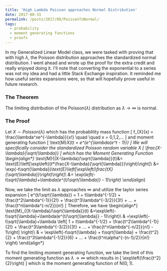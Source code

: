 ```yaml
---
title: 'High Lambda Poisson approaches Normal Distribution'
date: 2017-08-31
permalink: /posts/2017/08/PoissonToNormal/
tags:
  - probability
  - moment generating functions
  - proofs
---
```


In my Generalized Linear Model class, we were tasked with proving that with high $\lambda$, the Poisson distribution approaches the standardized normal distribution. I went ahead and wrote up the proof for the extra credit and really enjoyed doing it. I'll note that converting the exponential to a series was not my idea and had a little Stack Exchange inspiration. It reminded me how useful series expansions were, so that will hopefully prove useful in future research. 

### The Theorem
The limiting distribution of the Poisson$(\lambda)$ distribution as $\lambda \rightarrow \infty$ is normal.

### The Proof
Let $X \sim Poisson(\lambda)$ which has the probablility mass function 
\[
f_{X}(x) = \frac{\lambda^xe^{-\lambda}}{x!} \quad \quad x = 0,1,2,...
\] and moment generating function
\[
\text{M}_X(t) = e^{e^{\lambda(e^t - 1)}}
\]
We will specifically consider the standardized Poisson random variable $X$ 
\[
\frac{X-\lambda}{\sqrt{\lambda}}
\]
which has the Moment Generating Function
\begin{align*}
\text{M}_{(X-\lambda)/\sqrt{\lambda}}(t)&= \text{E}\left[\exp\left({t*\frac{X-\lambda}{\sqrt{\lambda}}}\right)\right]\\
&= \exp(-t\sqrt{\lambda})*\text{E}\left[\exp\left(\frac{tX}{\sqrt{\lambda}}\right)\right]\\
&= \exp\left(-t\sqrt{\lambda}+\lambda(e^{t/\sqrt{\lambda}} - 1)\right)
\end{align*}

Now, we take the limit as $\lambda$ approaches $\infty$ and utilize the taylor series expansion
\[
e^{t/\sqrt{\lambda}} = 1 + t\lambda^{-1/2} + \frac{t^2\lambda^{-1}}{2!} + \frac{t^3\lambda^{-3/2}}{3!} + ... + \frac{t^n\lambda^{-n/2}}{n!}
\]
Therefore, we have
\begin{align*}
\text{M}_{(X-\lambda)/\sqrt{\lambda}}(t) &=\exp\left(-t\sqrt{\lambda}+\lambda(e^{t/\sqrt{\lambda}} - 1)\right)\\
 & =\exp\left(-t\sqrt{\lambda}+\lambda \left[ 1 + t\lambda^{-1/2} + \frac{t^2\lambda^{-1}}{2!} + \frac{t^3\lambda^{-3/2}}{3!} + ... +  \frac{t^n\lambda^{-n/2}}{n!} - 1\right] \right)\\
 & = \exp\left(-t\sqrt{\lambda} + t\sqrt{\lambda} + \frac{t^2}{2} + \frac{t^3\lambda^{-1/2}}{6} + ... + \frac{t^n\alpha^{-(n-1)/2}}{n!}  
\right)
\end{align*}

To find the limiting moment generating function, we take the limit of this moment generating function as $\lambda \rightarrow \infty$ which results in
\[
\exp\left(\frac{t^2}{2}\right)
\]
which is the moment generating function of N$(0,1)$.